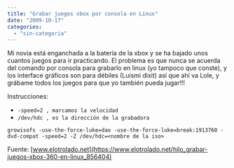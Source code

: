 ```yaml
---
title: "Grabar juegos xbox por consola en Linux"
date: "2009-10-17"
categories: 
  - "sin-categoria"
---
```


Mi novia está enganchada a la batería de la xbox y se ha bajado unos cuantos juegos para ir practicando. El problema es que nunca se acuerda del comando por consola para grabarlo en linux (yo tampoco que conste), y los interface gráficos son para débiles (Luismi dixit) así que ahí va Lole, y grábame todos los juegos para que yo también pueda jugar!!!

Instrucciones:

- `-speed=2 , marcamos la velocidad`
- `/dev/hdc , es la dirección de la grabadora`

`growisofs -use-the-force-luke=dao -use-the-force-luke=break:1913760 -dvd-compat -speed=2 -Z /dev/hdc=<nombre de la iso>`

Fuente: [www.elotrolado.net](https://www.elotrolado.net/hilo_grabar-juegos-xbox-360-en-linux_856404)
